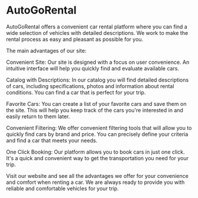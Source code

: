 # AutoGoRental

AutoGoRental offers a convenient car rental platform where you can find a wide
selection of vehicles with detailed descriptions. We work to make the rental
process as easy and pleasant as possible for you.

The main advantages of our site:

Convenient Site: Our site is designed with a focus on user convenience. An
intuitive interface will help you quickly find and evaluate available cars.

Catalog with Descriptions: In our catalog you will find detailed descriptions of
cars, including specifications, photos and information about rental conditions.
You can find a car that is perfect for your trip.

Favorite Cars: You can create a list of your favorite cars and save them on the
site. This will help you keep track of the cars you're interested in and easily
return to them later.

Convenient Filtering: We offer convenient filtering tools that will allow you to
quickly find cars by brand and price. You can precisely define your criteria and
find a car that meets your needs.

One Click Booking: Our platform allows you to book cars in just one click. It's
a quick and convenient way to get the transportation you need for your trip.

Visit our website and see all the advantages we offer for your convenience and
comfort when renting a car. We are always ready to provide you with reliable and
comfortable vehicles for your trip.
